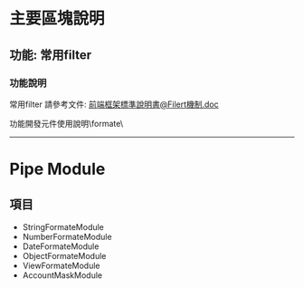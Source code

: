 # 主要區塊說明
## 功能: 常用filter


### 功能說明
常用filter
請參考文件: 前端框架標準說明書@Filert機制.doc

功能開發元件使用說明\formate\


---

# Pipe Module
## 項目
* StringFormateModule
* NumberFormateModule
* DateFormateModule
* ObjectFormateModule
* ViewFormateModule
* AccountMaskModule



